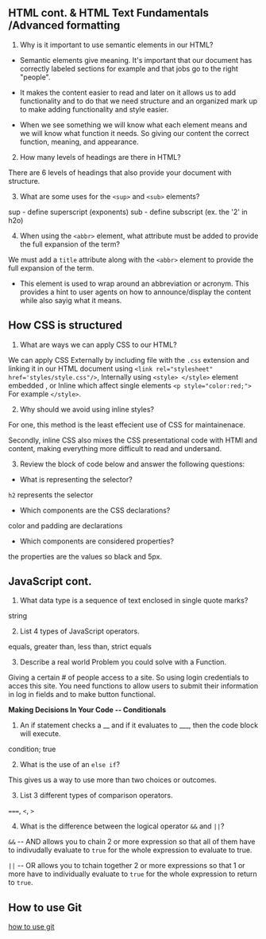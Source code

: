 ## HTML cont. & HTML Text Fundamentals /Advanced formatting

1. Why is it important to use semantic elements in our HTML?

* Semantic elements give meaning. It's important that our document has correctly labeled sections for example and that jobs go to the right "people". 

* It makes the content easier to read and later on it allows us to add functionality and to do that we need structure and an organized mark up to make adding functionality and style easier. 

* When we see something we will know what each element means and we will know what function it needs. So giving our content the correct function, meaning, and appearance. 

2. How many levels of headings are there in HTML?

There are 6 levels of headings that also provide your document with structure. 

3. What are some uses for the `<sup>` and `<sub>` elements?

sup - define superscript (exponents)
sub - define subscript (ex. the '2' in h2o)

4. When using the `<abbr>` element, what attribute must be added to provide the full expansion of the term?

We must add a `title` attribute along with the `<abbr>` element to provide the full expansion of the term. 

* This element is used to wrap around an abbreviation or acronym. This provides a hint to user agents on how to announce/display the content while also sayig what it means.

## How CSS is structured 

1. What are ways we can apply CSS to our HTML?

We can apply CSS Externally by including file with the `.css` extension and linking it in our HTML document using `<link rel="stylesheet" href='styles/style.css"/>`, Internally using `<style> </style>` element embedded , or Inline which affect single elements `<p style="color:red;">` For example `</style>`.

2. Why should we avoid using inline styles?

For one, this method is the least effecient use of CSS for maintainenace.

Secondly, inline CSS also mixes the CSS presentational code with HTMl and content, making everything more difficult to read and undersand. 

3. Review the block of code below and answer the following questions:

* What is representing the selector?

`h2` represents the selector

* Which components are the CSS declarations?

color and padding are declarations

* Which components are considered properties?

the properties are the values so black and 5px. 


## JavaScript cont. 

1. What data type is a sequence of text enclosed in single quote marks?

string

2. List 4 types of JavaScript operators.

equals, greater than, less than, strict equals

3. Describe a real world Problem you could solve with a Function.

Giving a certain # of people access to a site. So using login credentials to acces this site. You need functions to allow users to submit their information in log in fields and to make button functional. 

**Making Decisions In Your Code -- Conditionals**

1. An if statement checks a __ and if it evaluates to ___, then the code block will execute.

condition; true

2. What is the use of an `else if`?

This gives us a way to use more than two choices or outcomes. 

3. List 3 different types of comparison operators.

`===`, `<`, `>`

4. What is the difference between the logical operator `&&` and `||`?

`&&` -- AND allows you to chain 2 or more expression so that all of them have to indivudally evaluate to `true` for the whole expression to evaluate to true. 

`||` -- OR allows you to tchain together 2 or more expressions so that 1 or more have to individually evaluate to `true` for the whole expression to return to `true`. 

## How to use Git

[how to use git](https://chris.beams.io/posts/git-commit/)